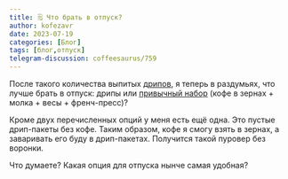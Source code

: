 ```yaml
---
title: 🗒 Что брать в отпуск?
author: kofezavr
date: 2023-07-19
categories: [Блог]
tags: [блог,отпуск]
telegram-discussion: coffeesaurus/759
--- 
```

После такого количества выпитых [дрипов](https://t.me/coffeesaurus/753), я теперь в раздумьях, что лучше брать в отпуск: дрипы или [привычный набор](https://t.me/coffeesaurus/544) (кофе в зернах + молка + весы + френч-пресс)?

Кроме двух перечисленных опций у меня есть ещё одна. Это пустые дрип-пакеты без кофе. Таким образом, кофе я смогу взять в зернах, а заваривать его буду в дрип-пакетах. Получится такой пуровер без воронки.

Что думаете? Какая опция для отпуска нынче самая удобная?